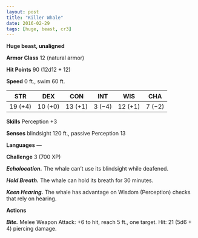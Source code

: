 ```yaml
---
layout: post
title: "Killer Whale"
date: 2016-02-29
tags: [huge, beast, cr3]
---
```


**Huge beast, unaligned**

**Armor Class** 12 (natural armor)

**Hit Points** 90 (12d12 + 12)

**Speed** 0 ft., swim 60 ft.

|   STR   |   DEX   |   CON   |   INT   |   WIS   |   CHA   |
|:-----:|:-----:|:-----:|:-----:|:-----:|:-----:|
| 19 (+4) | 10 (+0) | 13 (+1) | 3 (−4) | 12 (+1) | 7 (−2) |

**Skills** Perception +3 

**Senses** blindsight 120 ft., passive Perception 13 

**Languages** — 

**Challenge** 3 (700 XP)

***Echolocation.*** The whale can’t use its blindsight while deafened. 

***Hold Breath.*** The whale can hold its breath for 30 minutes. 

***Keen Hearing.*** The whale has advantage on Wisdom (Perception) checks that rely on hearing. 

**Actions**

***Bite.*** Melee Weapon Attack: +6 to hit, reach 5 ft., one target. Hit: 21 (5d6 + 4) piercing damage.
